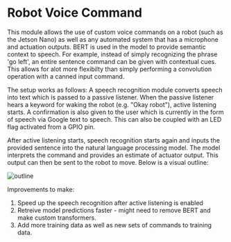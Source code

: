# Robot Voice Command

This module allows the use of custom voice commands on a robot (such as the Jetson Nano) as well as any automated system that has a microphone and actuation outputs. BERT is used in the model to provide semantic context to speech. For example, instead of simply recognizing the phrase 'go left', an entire sentence command can be given with contextual cues. This allows for alot more flexibilty than simply performing a convolution operation with a canned input command.

The setup works as follows:
A speech recognition module converts speech into text which is passed to a passive listener. When the passive listener hears a keyword for waking the robot (e.g. "Okay robot"), active listening starts. A confirmation is also given to the user which is currently in the form of speech via Google text to speech. This can also be coupled with an LED flag activated from a GPIO pin. 

After active listening starts, speech recognition starts again and inputs the provided sentence into the natural language processing model. The model interprets the command and provides an estimate of actuator output. This output can then be sent to the robot to move. Below is a visual outline:

![outline](https://user-images.githubusercontent.com/74885742/109883374-52e30a80-7c49-11eb-97f1-a2d7f3ebd046.jpg)

Improvements to make:
1. Speed up the speech recognition after active listening is enabled
2. Retreive model predictions faster - might need to remove BERT and make custom transformers.
3. Add more training data as well as new sets of commands to training data.
